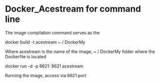 # Docker_Acestream for command line
The image compilation command serves as the

  docker build -t acestream ~ / DockerMy

Where acestream is the name of the image, ~ / DockerMy folder where the Dockerfile is located

  docker run -d -p 8621: 8621 acestream
  
Running the image, access via 8621 port
